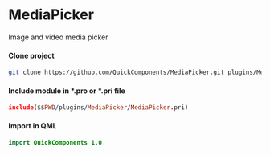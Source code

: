 # MediaPicker
Image and video media picker

#### Clone project
```bash
git clone https://github.com/QuickComponents/MediaPicker.git plugins/MediaPicker
```

#### Include module in *.pro or *.pri file
```pro
include($$PWD/plugins/MediaPicker/MediaPicker.pri)
```

#### Import in QML
```qml
import QuickComponents 1.0
```
